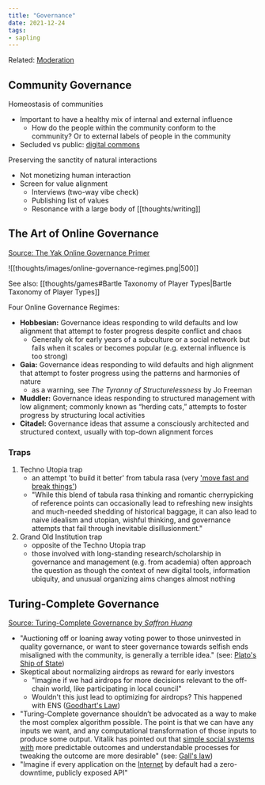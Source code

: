 ```yaml
---
title: "Governance"
date: 2021-12-24
tags:
- sapling
---
```


Related: [Moderation](thoughts/Moderation.md)

## Community Governance
Homeostasis of communities
- Important to have a healthy mix of internal and external influence
	- How do the people within the community conform to the community? Or to external labels of people in the community
-  Secluded vs public: [digital commons](thoughts/digital%20commons.md)

Preserving the sanctity of natural interactions
-   Not monetizing human interaction
-   Screen for value alignment
	-   Interviews (two-way vibe check)
	-   Publishing list of values
	-   Resonance with a large body of [[thoughts/writing]]

## The Art of Online Governance
[Source: The Yak Online Governance Primer](https://mirhub.xyz/post/0x3b894393fbd9c879dc8d16d4d18277831bff9fa1/ajdo_so3gw34cltwbwnc2od3s0yt3us9c-c2nnpq_us/)

![[thoughts/images/online-governance-regimes.png|500]]

See also: [[thoughts/games#Bartle Taxonomy of Player Types|Bartle Taxonomy of Player Types]]

Four Online Governance Regimes:
-   **Hobbesian:** Governance ideas responding to wild defaults and low alignment that attempt to foster progress despite conflict and chaos
	- Generally ok for early years of a subculture or a social network but fails when it scales or becomes popular (e.g. external influence is too strong)
-   **Gaia:** Governance ideas responding to wild defaults and high alignment that attempt to foster progress using the patterns and harmonies of nature
	- as a warning, see _The Tyranny of Structurelessness_ by Jo Freeman
-   **Muddler:** Governance ideas responding to structured management with low alignment; commonly known as “herding cats,” attempts to foster progress by structuring local activities
-   **Citadel:** Governance ideas that assume a consciously architected and structured context, usually with top-down alignment forces 

### Traps
1. Techno Utopia trap
	- an attempt 'to build it better' from tabula rasa (very ['move fast and break things'](thoughts/move%20fast%20and%20break%20things.md))
	- "While this blend of tabula rasa thinking and romantic cherrypicking of reference points can occasionally lead to refreshing new insights and much-needed shedding of historical baggage, it can also lead to naive idealism and utopian, wishful thinking, and governance attempts that fail through inevitable disillusionment."
2. Grand Old Institution trap
	- opposite of the Techno Utopia trap
	- those involved with long-standing research/scholarship in governance and management (e.g. from academia) often approach the question as though the context of new digital tools, information ubiquity, and unusual organizing aims changes almost nothing

## Turing-Complete Governance
[Source: Turing-Complete Governance by *Saffron Huang*](https://baby.mirror.xyz/O7a922A-9zT4C4UwssRExkftdHywJ-13sR2rxQ-t__k?curius=1294)

- "Auctioning off or loaning away voting power to those uninvested in quality governance, or want to steer governance towards selfish ends misaligned with the community, is generally a terrible idea." (see: [Plato's Ship of State](thoughts/Plato's%20Ship%20of%20State.md))
- Skeptical about normalizing airdrops as reward for early investors
	- "Imagine if we had airdrops for more decisions relevant to the off-chain world, like participating in local council" 
	- Wouldn't this just lead to optimizing for airdrops? This happened with ENS ([Goodhart's Law](thoughts/Goodhart's%20Law.md))
- "Turing-Complete governance shouldn’t be advocated as a way to make the most complex algorithm possible. The point is that we can have any inputs we want, and any computational transformation of those inputs to produce some output. Vitalik has pointed out that [simple social systems with](https://vitalik.ca/general/2018/11/25/central_planning.html) more predictable outcomes and understandable processes for tweaking the outcome are more desirable" (see: [Gall's law](thoughts/Gall's%20law.md))
- "Imagine if every application on the [Internet](thoughts/Internet.md) by default had a zero-downtime, publicly exposed API"